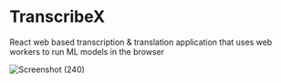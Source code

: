 # TranscribeX

React web based transcription & translation application that uses web workers to run ML models in the browser

![Screenshot (240)](https://github.com/user-attachments/assets/0c679d19-2fa2-4e3b-8491-776766f5f1d3)
